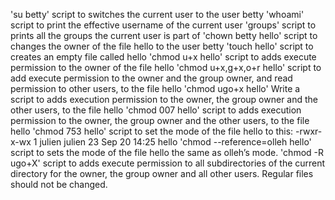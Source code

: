 'su betty' script to switches the current user to the user betty
'whoami' script to print the effective username of the current user
'groups' script to prints all the groups the current user is part of
'chown betty hello' script to changes the owner of the file hello to the user betty
'touch hello' script to creates an empty file called hello
'chmod u+x hello' script to adds execute permission to the owner of the file hello
'chmod u+x,g+x,o+r hello' script to add execute permission to the owner and the group owner, and read permission to other users, to the file hello
'chmod ugo+x hello' Write a script to adds execution permission to the owner, the group owner and the other users, to the file hello
'chmod 007 hello' script to adds execution permission to the owner, the group owner and the other users, to the file hello
'chmod 753 hello' script to set the mode of the file hello to this:
-rwxr-x-wx 1 julien julien 23 Sep 20 14:25 hello
'chmod --reference=olleh hello' script to sets the mode of the file hello the same as olleh’s mode.
'chmod -R ugo+X' script to adds execute permission to all subdirectories of the current directory for the owner, the group owner and all other users. Regular files should not be changed.

